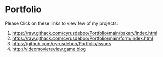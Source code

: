 # Portfolio
Please Click on these links to view few of my projects:

1. https://raw.githack.com/cyrusdeboo/Portfolio/main/bakery/index.html 
2. https://raw.githack.com/cyrusdeboo/Portfolio/main/form/index.html
3. https://github.com/cyrusdeboo/Portfolio/issues
4. http://videomoviereview.game.blog

